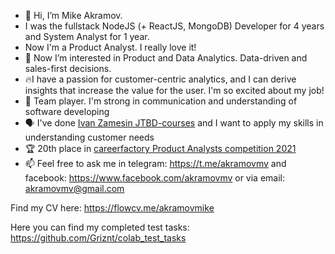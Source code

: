 - 👋 Hi, I’m Mike Akramov.
- I was the fullstack NodeJS (+ ReactJS, MongoDB) Developer for 4 years and System Analyst for 1 year.
- Now I'm a Product Analyst. I really love it!
- 👀 Now I’m interested in Product and Data Analytics. Data-driven and sales-first decisions.
- 🔥I have a passion for customer-centric analytics, and I can derive insights that increase the value for the user. I'm so excited about my job!
- 🤝 Team player. I'm strong in communication and understanding of software developing
- 🗣 I've done [Ivan Zamesin JTBD-courses](https://cert.custdev.zamesin.me/rec6ymlXIGs37Ii5P) and I want to apply my skills in understanding customer needs
- 🏆 20th place in [careerfactory Product Analysts competition 2021](https://contest.careerfactory.ru/contest_inside/1618853698875x612895580932538400)
- 📫 Feel free to ask me in telegram: https://t.me/akramovmv and facebook: https://www.facebook.com/akramovmv or via email: akramovmv@gmail.com

Find my CV here: https://flowcv.me/akramovmike

Here you can find my completed test tasks: https://github.com/Griznt/colab_test_tasks
